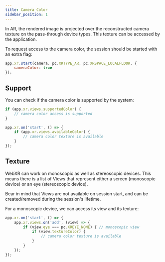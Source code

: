 ```yaml
---
title: Camera Color
sidebar_position: 1
---
```


In AR, the rendered image is projected over the reconstructed camera texture on the pass-through device types. This texture can be accessed by the application.

To request access to the camera color, the session should be started with an extra flag:

```javascript
app.xr.start(camera, pc.XRTYPE_AR, pc.XRSPACE_LOCALFLOOR, {
    cameraColor: true
});
```

## Support

You can check if the camera color is supported by the system:

```javascript
if (app.xr.views.supportedColor) {
    // camera color access is supported
}

app.xr.on('start', () => {
    if (app.xr.views.availableColor) {
        // camera color texture is available
    }
});
```

## Texture

WebXR can work on monoscopic as well as stereoscopic devices. This means there is a list of Views that represent either a screen (monoscopic device) or an eye (stereoscopic device).

Bear in mind that Views are not available on session start, and can be created/removed during the session's lifetime.

For a monoscopic device, we can access its view and its texture:

```javascript
app.xr.on('start', () => {
    app.xr.views.on('add', (view) => {
        if (view.eye === pc.XREYE_NONE) { // monoscopic view
            if (view.textureColor) {
                // camera color texture is available
            }
        }
    });
});
```